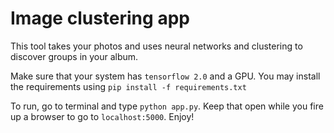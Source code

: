 # Image clustering app

This tool takes your photos and uses neural networks and clustering to discover groups in your album. 

Make sure that your system has `tensorflow 2.0` and a GPU. You may install the requirements using `pip install -f requirements.txt`

To run, go to terminal and type `python app.py`. Keep that open while you fire up a browser to go to `localhost:5000`. Enjoy!
